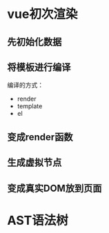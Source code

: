 # vue初次渲染

## 先初始化数据

## 将模板进行编译
编译的方式：
  + render
  + template
  + el

## 变成render函数

## 生成虚拟节点

## 变成真实DOM放到页面




# AST语法树